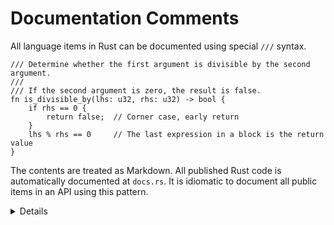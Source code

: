 # Documentation Comments

All language items in Rust can be documented using special `///` syntax.

```rust,editable
/// Determine whether the first argument is divisible by the second argument.
///
/// If the second argument is zero, the result is false.
fn is_divisible_by(lhs: u32, rhs: u32) -> bool {
    if rhs == 0 {
        return false;  // Corner case, early return
    }
    lhs % rhs == 0     // The last expression in a block is the return value
}
```

The contents are treated as Markdown. All published Rust code is automatically
documented at `docs.rs`. It is idiomatic to document all public items in an API
using this pattern.

<details>

* Show students the docs for the `rand` crate at `docs.rs/rand`.

* Inner doc comments are discussed later and need not be addressed here.

</details>
